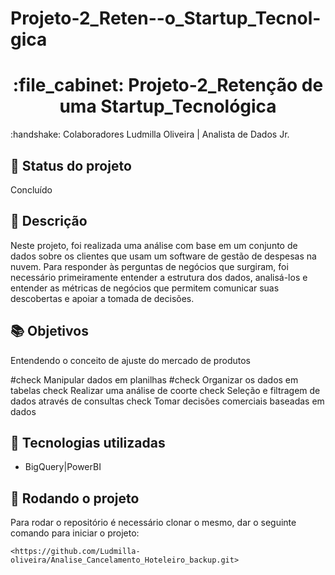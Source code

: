 # Projeto-2_Reten--o_Startup_Tecnol-gica


<h1 align="center">:file_cabinet: Projeto-2_Retenção de uma Startup_Tecnológica</h1>
 :handshake: Colaboradores
</b>  Ludmilla Oliveira | Analista de Dados Jr.

## :dart: Status do projeto
</b> Concluído

## :memo: Descrição

Neste projeto, foi realizada uma análise com base em um conjunto de dados sobre os clientes que usam um software de gestão de despesas na nuvem. Para responder às 
perguntas de negócios que surgiram, foi necessário primeiramente entender a estrutura dos dados, analisá-los e entender as métricas de negócios que permitem 
comunicar suas descobertas e apoiar a tomada de decisões.


## :books: Objetivos 
</b> Entendendo o conceito de ajuste do mercado de produtos

#check
Manipular dados em planilhas
#check
Organizar os dados em tabelas
check
Realizar uma análise de coorte
check
Seleção e filtragem de dados através de consultas
check
Tomar decisões comerciais baseadas em dados
## :wrench: Tecnologias utilizadas
* BigQuery|PowerBI

## :rocket: Rodando o projeto
Para rodar o repositório é necessário clonar o mesmo, dar o seguinte comando para iniciar o projeto:
```
<https://github.com/Ludmilla-oliveira/Analise_Cancelamento_Hoteleiro_backup.git>


